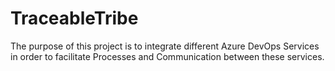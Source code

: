 # TraceableTribe

The purpose of this project is to integrate different Azure DevOps Services in order to facilitate Processes and Communication between these services.